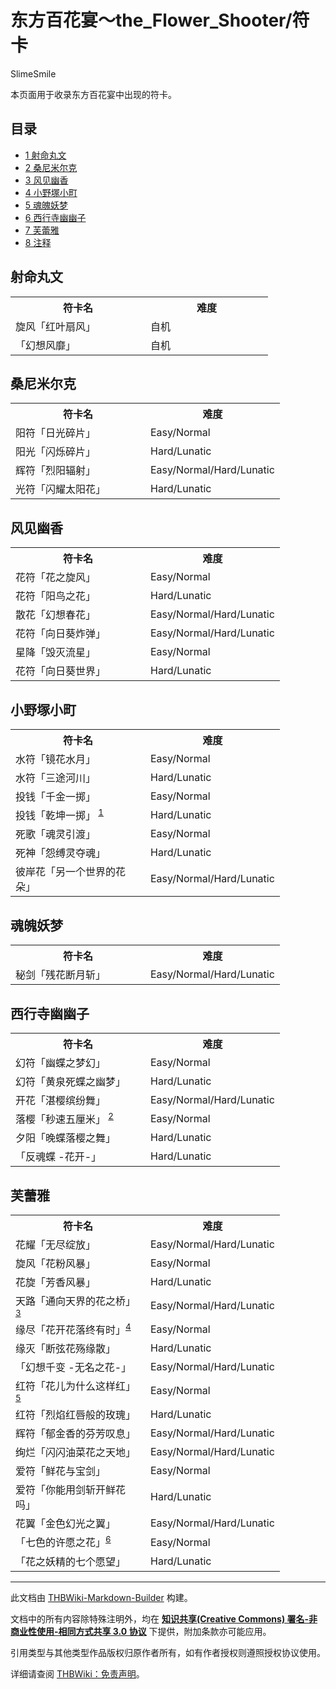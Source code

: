 # 东方百花宴～the_Flower_Shooter/符卡

<!-- source html: G:\repos\THBWiki-Markdown-Builder\THBWikiMarkdown\Temp\main\6\69\ns0%3A%E4%B8%9C%E6%96%B9%E7%99%BE%E8%8A%B1%E5%AE%B4%EF%BD%9Ethe_Flower_Shooter%2F%E7%AC%A6%E5%8D%A1.html -->

SlimeSmile

  
本页面用于收录东方百花宴中出现的符卡。
  


## 目录

- [1 射命丸文](#射命丸文)
- [2 桑尼米尔克](#桑尼米尔克)
- [3 风见幽香](#风见幽香)
- [4 小野塚小町](#小野塚小町)
- [5 魂魄妖梦](#魂魄妖梦)
- [6 西行寺幽幽子](#西行寺幽幽子)
- [7 芙蕾雅](#芙蕾雅)
- [8 注释](#注释)





## 射命丸文

<table><tbody><tr><th><b>符卡名</b></th><th><b>难度</b></th></tr><tr><td style="width:200px">旋风「红叶扇风」</td><td style="width:180px">自机</td></tr>
<tr><td style="width:200px">「幻想风靡」</td><td style="width:180px">自机</td></tr></tbody></table>



## 桑尼米尔克

<table><tbody><tr><th><b>符卡名</b></th><th><b>难度</b></th></tr><tr><td style="width:200px">阳符「日光碎片」</td><td style="width:180px">Easy/Normal</td></tr>
<tr><td style="width:200px">阳光「闪烁碎片」</td><td style="width:180px">Hard/Lunatic</td></tr>
<tr><td style="width:200px">辉符「烈阳辐射」</td><td style="width:180px">Easy/Normal/Hard/Lunatic</td></tr>
<tr><td style="width:200px">光符「闪耀太阳花」</td><td style="width:180px">Hard/Lunatic</td></tr></tbody></table>



## 风见幽香

<table><tbody><tr><th><b>符卡名</b></th><th><b>难度</b></th></tr><tr><td style="width:200px">花符「花之旋风」</td><td style="width:180px">Easy/Normal</td></tr>
<tr><td style="width:200px">花符「阳鸟之花」</td><td style="width:180px">Hard/Lunatic</td></tr>
<tr><td style="width:200px">散花「幻想春花」</td><td style="width:180px">Easy/Normal/Hard/Lunatic</td></tr>
<tr><td style="width:200px">花符「向日葵炸弹」</td><td style="width:180px">Easy/Normal/Hard/Lunatic</td></tr>
<tr><td style="width:200px">星降「毁灭流星」</td><td style="width:180px">Easy/Normal</td></tr>
<tr><td style="width:200px">花符「向日葵世界」</td><td style="width:180px">Hard/Lunatic</td></tr></tbody></table>



## 小野塚小町

<table><tbody><tr><th><b>符卡名</b></th><th><b>难度</b></th></tr><tr><td style="width:200px">水符「镜花水月」</td><td style="width:180px">Easy/Normal</td></tr>
<tr><td style="width:200px">水符「三途河川」</td><td style="width:180px">Hard/Lunatic</td></tr>
<tr><td style="width:200px">投钱「千金一掷」</td><td style="width:180px">Easy/Normal</td></tr>
<tr><td style="width:200px">投钱「乾坤一掷」 <sup id="cite_ref-1" class="reference"><a href="#cite_note-1">1</a></sup></td><td style="width:180px">Hard/Lunatic</td></tr>
<tr><td style="width:200px">死歌「魂灵引渡」</td><td style="width:180px">Easy/Normal</td></tr>
<tr><td style="width:200px">死神「怨缚灵夺魂」</td><td style="width:180px">Hard/Lunatic</td></tr>
<tr><td style="width:200px">彼岸花「另一个世界的花朵」</td><td style="width:180px">Easy/Normal/Hard/Lunatic</td></tr></tbody></table>



## 魂魄妖梦

<table><tbody><tr><th><b>符卡名</b></th><th><b>难度</b></th></tr><tr><td style="width:200px">秘剑「残花断月斩」</td><td style="width:180px">Easy/Normal/Hard/Lunatic</td></tr></tbody></table>



## 西行寺幽幽子

<table><tbody><tr><th><b>符卡名</b></th><th><b>难度</b></th></tr><tr><td style="width:200px">幻符「幽蝶之梦幻」</td><td style="width:180px">Easy/Normal</td></tr>
<tr><td style="width:200px">幻符「黄泉死蝶之幽梦」</td><td style="width:180px">Hard/Lunatic</td></tr>
<tr><td style="width:200px">开花「湛樱缤纷舞」</td><td style="width:180px">Easy/Normal/Hard/Lunatic</td></tr>
<tr><td style="width:200px">落樱「秒速五厘米」 <sup id="cite_ref-2" class="reference"><a href="#cite_note-2">2</a></sup></td><td style="width:180px">Easy/Normal</td></tr>
<tr><td style="width:200px">夕阳「晚蝶落樱之舞」</td><td style="width:180px">Hard/Lunatic</td></tr>
<tr><td style="width:200px">「反魂蝶 -花开-」</td><td style="width:180px">Hard/Lunatic</td></tr></tbody></table>



## 芙蕾雅

<table><tbody><tr><th><b>符卡名</b></th><th><b>难度</b></th></tr><tr><td style="width:200px">花耀「无尽绽放」</td><td style="width:180px">Easy/Normal/Hard/Lunatic</td></tr>
<tr><td style="width:200px">旋风「花粉风暴」</td><td style="width:180px">Easy/Normal</td></tr>
<tr><td style="width:200px">花旋「芳香风暴」</td><td style="width:180px">Hard/Lunatic</td></tr>
<tr><td style="width:200px">天路「通向天界的花之桥」<sup id="cite_ref-3" class="reference"><a href="#cite_note-3">3</a></sup></td><td style="width:180px">Easy/Normal/Hard/Lunatic</td></tr>
<tr><td style="width:200px">缘尽「花开花落终有时」<sup id="cite_ref-4" class="reference"><a href="#cite_note-4">4</a></sup></td><td style="width:180px">Easy/Normal</td></tr>
<tr><td style="width:200px">缘灭「断弦花殇缘散」</td><td style="width:180px">Hard/Lunatic</td></tr>
<tr><td style="width:200px">「幻想千变 -无名之花-」</td><td style="width:180px">Easy/Normal/Hard/Lunatic</td></tr>
<tr><td style="width:200px">红符「花儿为什么这样红」<sup id="cite_ref-5" class="reference"><a href="#cite_note-5">5</a></sup></td><td style="width:180px">Easy/Normal</td></tr>
<tr><td style="width:200px">红符「烈焰红唇般的玫瑰」</td><td style="width:180px">Hard/Lunatic</td></tr>
<tr><td style="width:200px">辉符「郁金香的芬芳叹息」</td><td style="width:180px">Easy/Normal/Hard/Lunatic</td></tr>
<tr><td style="width:200px">绚烂「闪闪油菜花之天地」</td><td style="width:180px">Easy/Normal/Hard/Lunatic</td></tr>
<tr><td style="width:200px">爱符「鲜花与宝剑」</td><td style="width:180px">Easy/Normal</td></tr>
<tr><td style="width:200px">爱符「你能用剑斩开鲜花吗」</td><td style="width:180px">Hard/Lunatic</td></tr>
<tr><td style="width:200px">花翼「金色幻光之翼」</td><td style="width:180px">Easy/Normal/Hard/Lunatic</td></tr>
<tr><td style="width:200px">「七色的许愿之花」<sup id="cite_ref-6" class="reference"><a href="#cite_note-6">6</a></sup></td><td style="width:180px">Easy/Normal</td></tr>
<tr><td style="width:200px">「花之妖精的七个愿望」</td><td style="width:180px">Hard/Lunatic</td></tr></tbody></table>



[^cite_note-1]: 指《仙剑奇侠传》中的招式“乾坤一掷”。





---

此文档由 [THBWiki-Markdown-Builder](https://github.com/Delsin-Yu/THBWiki-Markdown-Builder) 构建。

文档中的所有内容除特殊注明外，均在 [**知识共享(Creative Commons) 署名-非商业性使用-相同方式共享 3.0 协议**](https://creativecommons.org/licenses/by-sa/3.0/deed.zh-hans) 下提供，附加条款亦可能应用。

引用类型与其他类型作品版权归原作者所有，如有作者授权则遵照授权协议使用。

详细请查阅 [THBWiki：免责声明](https://thbwiki.cc/THBWiki:%E5%85%8D%E8%B4%A3%E5%A3%B0%E6%98%8E)。

